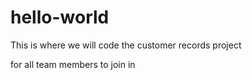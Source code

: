 # hello-world
This is where we will code the customer records project

for all team members to join in  
